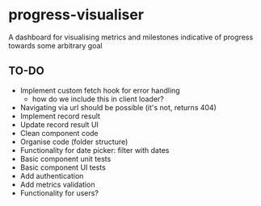 # progress-visualiser

A dashboard for visualising metrics and milestones indicative of progress towards some arbitrary goal

## TO-DO

-   Implement custom fetch hook for error handling
    -   how do we include this in client loader?
-   Navigating via url should be possible (it's not, returns 404)
-   Implement record result
-   Update record result UI
-   Clean component code
-   Organise code (folder structure)
-   Functionality for date picker: filter with dates
-   Basic component unit tests
-   Basic component UI tests
-   Add authentication
-   Add metrics validation
-   Functionality for users?
